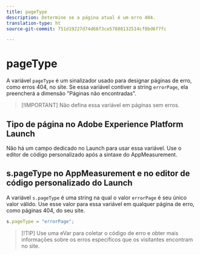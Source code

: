 ```yaml
---
title: pageType
description: Determine se a página atual é um erro 404.
translation-type: ht
source-git-commit: 751d19227d74d66f3ce57888132514cf8bd6f7fc

---
```



# pageType

A variável `pageType` é um sinalizador usado para designar páginas de erro, como erros 404, no site. Se essa variável contiver a string `errorPage`, ela preencherá a dimensão &quot;Páginas não encontradas&quot;.

> [!IMPORTANT] Não defina essa variável em páginas sem erros.

## Tipo de página no Adobe Experience Platform Launch

Não há um campo dedicado no Launch para usar essa variável. Use o editor de código personalizado após a sintaxe do AppMeasurement.

## s.pageType no AppMeasurement e no editor de código personalizado do Launch

A variável `s.pageType` é uma string na qual o valor `errorPage` é seu único valor válido. Use esse valor para essa variável em qualquer página de erro, como páginas 404, do seu site.

```js
s.pageType = "errorPage";
```

> [!TIP] Use uma eVar para coletar o código de erro e obter mais informações sobre os erros específicos que os visitantes encontram no site.

